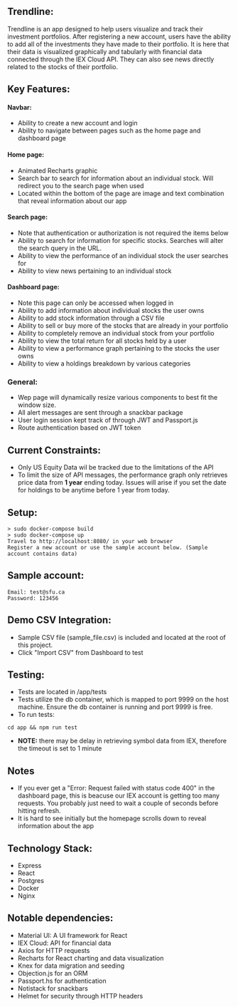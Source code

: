 ## Trendline:
Trendline is an app designed to help users visualize and track their investment portfolios. After registering a new account, users have the ability to
add all of the investments they have made to their portfolio. It is here that their data is visualized graphically and tabularly with financial data connected through the IEX Cloud API. They can also see news directly related to the stocks of their portfolio.

## Key Features:
#### Navbar:
- Ability to create a new account and login
- Ability to navigate between pages such as the home page and dashboard page
#### Home page:
- Animated Recharts graphic
- Search bar to search for information about an individual stock. Will redirect you to the search page when used
- Located within the bottom of the page are image and text combination that reveal information about our app
#### Search page:
- Note that authentication or authorization is not required the items below
- Ability to search for information for specific stocks. Searches will alter the search query in the URL.
- Ability to view the performance of an individual stock the user searches for
- Ability to view news pertaining to an individual stock
#### Dashboard page:
- Note this page can only be accessed when logged in
- Ability to add information about individual stocks the user owns
- Ability to add stock information through a CSV file
- Ability to sell or buy more of the stocks that are already in your portfolio
- Ability to completely remove an individual stock from your portfolio
- Ability to view the total return for all stocks held by a user
- Ability to view a performance graph pertaining to the stocks the user owns
- Ability to view a holdings breakdown by various categories
### General:
- Wep page will dynamically resize various components to best fit the window size.
- All alert messages are sent through a snackbar package
- User login session kept track of through JWT and Passport.js
- Route authentication based on JWT token

## Current Constraints:
- Only US Equity Data wil be tracked due to the limitations of the API
- To limit the size of API messages, the performance graph only retrieves price data from **1 year** ending today. Issues will arise if you set the date for holdings to be anytime before 1 year from today.

## Setup:
    > sudo docker-compose build
    > sudo docker-compose up
    Travel to http://localhost:8080/ in your web browser
    Register a new account or use the sample account below. (Sample account contains data)
    
## Sample account:
    Email: test@sfu.ca
    Password: 123456

## Demo CSV Integration:
- Sample CSV file (sample_file.csv) is included and located at the root of this project. 
- Click "Import CSV" from Dashboard to test

## Testing: 
- Tests are located in /app/tests
- Tests utilize the db container, which is mapped to port 9999 on the host machine. Ensure the db container is running and port 9999 is free.
- To run tests: 
```
cd app && npm run test 
```
- **NOTE:** there may be delay in retrieving symbol data from IEX, therefore the timeout is set to 1 minute

## Notes
- If you ever get a "Error: Request failed with status code 400" in the dashboard page, this is beacuse our IEX account is getting too many requests. You probably just need to wait a couple of seconds before hitting refresh.
- It is hard to see initially but the homepage scrolls down to reveal information about the app

## Technology Stack:
- Express
- React
- Postgres
- Docker
- Nginx

## Notable dependencies:
- Material UI: A UI framework for React
- IEX Cloud: API for financial data
- Axios for HTTP requests
- Recharts for React charting and data visualization
- Knex for data migration and seeding
- Objection.js for an ORM
- Passport.hs for authentication
- Notistack for snackbars
- Helmet for security through HTTP headers
